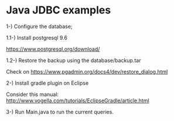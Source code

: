 # Java JDBC examples

1-) Configure the database;

1.1-) Install postgresql 9.6

https://www.postgresql.org/download/

1.2-) Restore the backup using the database/backup.tar

Check on https://www.pgadmin.org/docs4/dev/restore_dialog.html

2-) Install gradle plugin on Eclipse

Consider this manual: http://www.vogella.com/tutorials/EclipseGradle/article.html

3-) Run Main.java to run the current queries.
